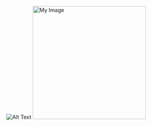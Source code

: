 ![Alt Text](![Demo](https://github.com/barcelonaw/OOP/assets/79105522/a2e46f1b-a64d-4099-a1dc-6b3d12ae2356)
)
<img src="(https://imgur.com/a/Xm3aFF2)" alt="My Image" width="300"/>
